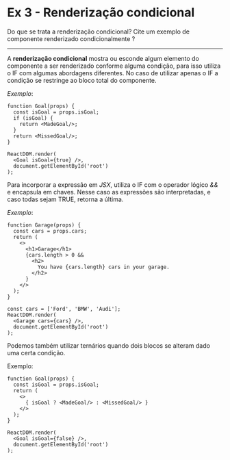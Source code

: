# Ex 3 - Renderização condicional

Do que se trata a renderização condicional? Cite um exemplo de componente renderizado condicionalmente ?

_______

A **renderização condicional** mostra ou esconde algum elemento do componente a ser renderizado conforme alguma condição, para isso utiliza o IF com algumas abordagens diferentes. No caso de utilizar apenas o IF a condição se restringe ao bloco total do componente. 

*Exemplo*:

```
function Goal(props) {
  const isGoal = props.isGoal;
  if (isGoal) {
    return <MadeGoal/>;
  }
  return <MissedGoal/>;
}

ReactDOM.render(
  <Goal isGoal={true} />,
  document.getElementById('root')
);
```

Para incorporar a expressão em *JSX*, utiliza o IF com o operador lógico *&&* e encapsula em chaves. Nesse caso as expressões são interpretadas, e caso todas sejam TRUE, retorna a última. 

*Exemplo*: 

```
function Garage(props) {
  const cars = props.cars;
  return (
    <>
      <h1>Garage</h1>
      {cars.length > 0 &&
        <h2>
          You have {cars.length} cars in your garage.
        </h2>
      }
    </>
  );
}

const cars = ['Ford', 'BMW', 'Audi'];
ReactDOM.render(
  <Garage cars={cars} />,
  document.getElementById('root')
);
```

Podemos também utilizar ternários quando dois blocos se alteram dado uma certa condição. 

Exemplo:

```
function Goal(props) {
  const isGoal = props.isGoal;
  return (
    <>
      { isGoal ? <MadeGoal/> : <MissedGoal/> }
    </>
  );
}

ReactDOM.render(
  <Goal isGoal={false} />,
  document.getElementById('root')
);
```

